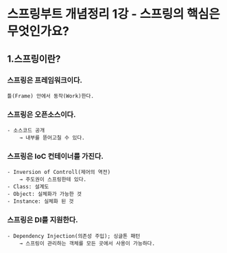 # 스프링부트 개념정리 1강 - 스프링의 핵심은 무엇인가요?

## 1.스프링이란?
### 스프링은 프레임워크이다.
    틀(Frame) 안에서 동작(Work)한다.
### 스프링은 오픈소스이다.
    - 소스코드 공개 
        → 내부를 뜯어고칠 수 있다.
### 스프링은 IoC 컨테이너를 가진다.
    - Inversion of Controll(제어의 역전)
        → 주도권이 스프링한테 있다.
    - Class: 설계도
    - Object: 실체화가 가능한 것
    - Instance: 실체화 된 것
### 스프링은 DI를 지원한다.
    - Dependency Injection(의존성 주입); 싱글톤 패턴
        → 스프링이 관리하는 객체를 모든 곳에서 사용이 가능하다.
